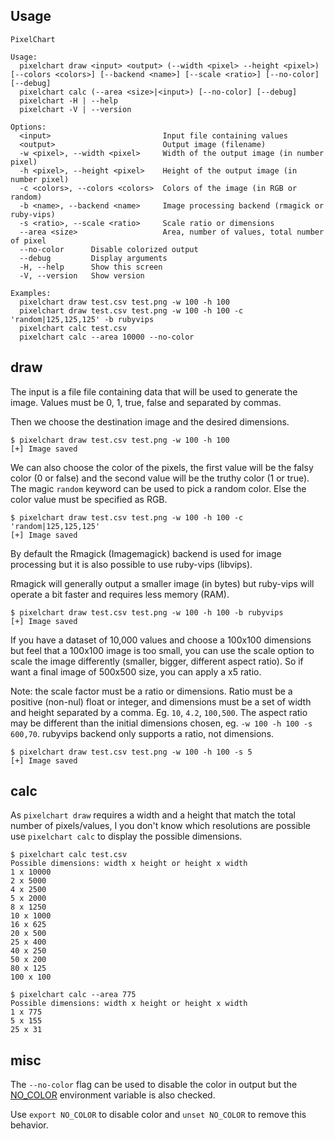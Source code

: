 ## Usage

```
PixelChart

Usage:
  pixelchart draw <input> <output> (--width <pixel> --height <pixel>) [--colors <colors>] [--backend <name>] [--scale <ratio>] [--no-color] [--debug]
  pixelchart calc (--area <size>|<input>) [--no-color] [--debug]
  pixelchart -H | --help
  pixelchart -V | --version

Options:
  <input>                         Input file containing values
  <output>                        Output image (filename)
  -w <pixel>, --width <pixel>     Width of the output image (in number pixel)
  -h <pixel>, --height <pixel>    Height of the output image (in number pixel)
  -c <colors>, --colors <colors>  Colors of the image (in RGB or random)
  -b <name>, --backend <name>     Image processing backend (rmagick or ruby-vips)
  -s <ratio>, --scale <ratio>     Scale ratio or dimensions
  --area <size>                   Area, number of values, total number of pixel
  --no-color      Disable colorized output
  --debug         Display arguments
  -H, --help      Show this screen
  -V, --version   Show version

Examples:
  pixelchart draw test.csv test.png -w 100 -h 100
  pixelchart draw test.csv test.png -w 100 -h 100 -c 'random|125,125,125' -b rubyvips
  pixelchart calc test.csv
  pixelchart calc --area 10000 --no-color
```

## draw

The input is a file file containing data that will be used to generate the image.
Values must be 0, 1, true, false and separated by commas.

Then we choose the destination image and the desired dimensions.

```
$ pixelchart draw test.csv test.png -w 100 -h 100
[+] Image saved
```

We can also choose the color of the pixels, the first value will be the falsy
color (0 or false) and the second value will be the truthy color (1 or true).
The magic `random` keyword can be used to pick a random color. Else the color
value must be specified as RGB.

```
$ pixelchart draw test.csv test.png -w 100 -h 100 -c 'random|125,125,125'
[+] Image saved
```

By default the Rmagick (Imagemagick) backend is used for image processing but
it is also possible to use ruby-vips (libvips).

Rmagick will generally output a smaller image (in bytes) but ruby-vips will
operate a bit faster and requires less memory (RAM).

```
$ pixelchart draw test.csv test.png -w 100 -h 100 -b rubyvips
[+] Image saved
```

If you have a dataset of 10,000 values and choose a 100x100 dimensions but feel
that a 100x100 image is too small, you can use the scale option to scale the
image differently (smaller, bigger, different aspect ratio).
So if want a final image of 500x500 size, you can apply a x5 ratio.

Note: the scale factor must be a ratio or dimensions. Ratio must be a positive
(non-nul) float or integer, and dimensions must be a set of width and height
separated by a comma. Eg. `10`, `4.2`, `100,500`. The aspect ratio may be
different than the initial dimensions chosen, eg. `-w 100 -h 100 -s 600,70`.
rubyvips backend only supports a ratio, not dimensions.

```
$ pixelchart draw test.csv test.png -w 100 -h 100 -s 5
[+] Image saved
```

## calc

As `pixelchart draw` requires a width and a height that match the total number
of pixels/values, I you don't know which resolutions are possible use
`pixelchart calc` to display the possible dimensions.

```
$ pixelchart calc test.csv
Possible dimensions: width x height or height x width
1 x 10000
2 x 5000
4 x 2500
5 x 2000
8 x 1250
10 x 1000
16 x 625
20 x 500
25 x 400
40 x 250
50 x 200
80 x 125
100 x 100

$ pixelchart calc --area 775
Possible dimensions: width x height or height x width
1 x 775
5 x 155
25 x 31
```

## misc

The `--no-color` flag can be used to disable the color in output but the
[NO_COLOR](https://no-color.org/) environment variable is also checked.

Use `export NO_COLOR` to disable color and `unset NO_COLOR` to remove this
behavior.
